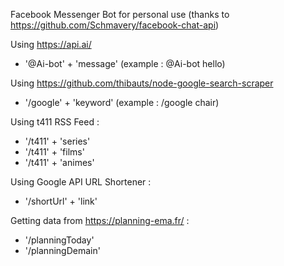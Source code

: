 Facebook Messenger Bot for personal use (thanks to https://github.com/Schmavery/facebook-chat-api)

Using https://api.ai/
- '@Ai-bot' + 'message' (example : @Ai-bot hello)

Using https://github.com/thibauts/node-google-search-scraper
- '/google' + 'keyword' (example : /google chair)

Using t411 RSS Feed :
- '/t411' + 'series'
- '/t411' + 'films'
- '/t411' + 'animes' 

Using Google API URL Shortener :
- '/shortUrl' + 'link'

Getting data from https://planning-ema.fr/ :
- '/planningToday'
- '/planningDemain'
